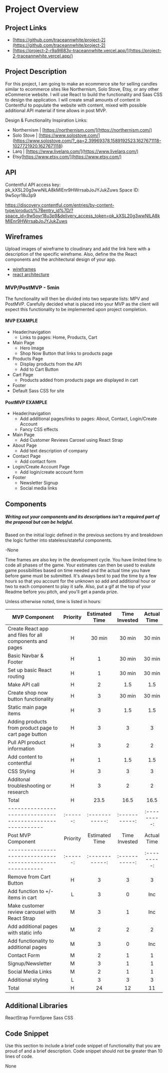 # Project Overview

## Project Links

- [https://github.com/traceannwhite/project-2](https://github.com/traceannwhite/project-2)
- [https://project-2-r9a9l683v-traceannwhite.vercel.app/](https://project-2-traceannwhite.vercel.app/)

## Project Description

For this project, I am going to make an ecommerce site for selling candles similar to ecommerce sites like Northernism, Solo Stove, Etsy, or any other eCommerce website. I will use React to build the functionality and Saas CSS to design the application. I will create small amounts of content in Contentful to populate the website with content, mixed with possible additional API material if time allows in post MVP.

Design & Functionality Inspiration Links:

- Northernism | [https://northernism.com/](https://northernism.com/)
- Solo Stove | [https://www.solostove.com/] (https://www.solostove.com/?_ga=2.39969378.1589192523.1627671118-1027721920.1627671118)
- Larq | [https://www.livelarq.com/](https://www.livelarq.com/)
- Etsy[https://www.etsy.com/](https://www.etsy.com/)

## API

Contentful API access key: pk_kXSL20g3wwNlLA8kMIEnr9HWrrsabJoJYJukZuws
Space ID: 9w5oyr18u3p9

https://discovery.contentful.com/entries/by-content-type/product/%7Bentry_id%7D/?space_id=9w5oyr18u3p9&delivery_access_token=pk_kXSL20g3wwNlLA8kMIEnr9HWrrsabJoJYJukZuws

## Wireframes

Upload images of wireframe to cloudinary and add the link here with a description of the specific wireframe. Also, define the the React components and the architectural design of your app.

- [wireframes](https://res.cloudinary.com/dhcagrzcb/image/upload/v1627677948/IMG_1732_tolq1k.heic)
- [react architecture](https://res.cloudinary.com/dhcagrzcb/image/upload/v1627677948/IMG_1734_mvpagr.heic)

### MVP/PostMVP - 5min

The functionality will then be divided into two separate lists: MPV and PostMVP. Carefully decided what is placed into your MVP as the client will expect this functionality to be implemented upon project completion.

#### MVP EXAMPLE

- Header/navigation
  - Links to pages: Home, Products, Cart
- Main Page
  - Hero Image
  - Shop Now Button that links to products page
- Products Page
  - Display products from the API
  - Add to Cart Button
- Cart Page
  - Products added from products page are displayed in cart
- Footer
- Default Sass CSS for site

#### PostMVP EXAMPLE

- Header/navigation
  - Add additional pages/links to pages: About, Contact, Login/Create Account
  - Fancy CSS effects
- Main Page
  - Add Customer Reviews Carosel using React Strap
- About Page
  - Add text description of company
- Contact Page
  - Add contact form
- Login/Create Account Page
  - Add login/create account form
- Footer
  - Newsletter Signup
  - Social media links

## Components

##### Writing out your components and its descriptions isn't a required part of the proposal but can be helpful.

Based on the initial logic defined in the previous sections try and breakdown the logic further into stateless/stateful components.

-None

Time frames are also key in the development cycle. You have limited time to code all phases of the game. Your estimates can then be used to evalute game possibilities based on time needed and the actual time you have before game must be submitted. It's always best to pad the time by a few hours so that you account for the unknown so add and additional hour or two to each component to play it safe. Also, put a gif at the top of your Readme before you pitch, and you'll get a panda prize.

Unless otherwise noted, time is listed in hours:

| MVP Component                                            | Priority | Estimated Time | Time Invested | Actual Time |
| -------------------------------------------------------- | :------: | :------------: | :-----------: | :---------: |
| Create React app and files for all components and pages  |    H     |     30 min     |    30 min     |   30 min    |
| Basic Navbar & Footer                                    |    H     |       1        |    30 min     |   30 min    |
| Set up basic React routing                               |    H     |       1        |    30 min     |   30 min    |
| Make API call                                            |    H     |       2        |      1.5      |     1.5     |
| Create shop now button functionality                     |    H     |       3        |    30 min     |   30 min    |
| Static main page items                                   |    H     |       3        |      1.5      |     1.5     |
| Adding products from product page to cart page button    |    H     |       3        |       3       |      3      |
| Pull API product information                             |    H     |       3        |       2       |      2      |
| Add content to contentful                                |    H     |       1        |      1.5      |     1.5     |
| CSS Styling                                              |    H     |       3        |       3       |      3      |
| Additonal troubleshooting or research                    |    H     |       3        |       2       |      2      |
| Total                                                    |    H     |      23.5      |     16.5      |    16.5     |
| -------------------------------------------------------- | :------: | :------------: | :-----------: | :---------: |
| Post MVP Component                                       | Priority | Estimated Time | Time Invested | Actual Time |
| -------------------------------------------------------- | :------: | :------------: | :-----------: | :---------: |
| Remove from Cart Button                                  |    H     |       3        |       3       |      3      |
| Add function to +/- items in cart                        |    L     |       3        |       0       |     Inc     |
| Make customer review carousel with React Strap           |    M     |       3        |       1       |     Inc     |
| Add additional pages with static info                    |    M     |       2        |       2       |      2      |
| Add functionality to additional pages                    |    M     |       3        |       0       |     Inc     |
| Contact Form                                             |    M     |       2        |       1       |      1      |
| Signup/Newsletter                                        |    M     |       3        |       1       |      1      |
| Social Media Links                                       |    M     |       2        |       1       |      1      |
| Additional styling                                       |    L     |       3        |       3       |      3      |
| Total                                                    |    H     |       24       |      12       |     11      |

## Additional Libraries

ReactStrap
FormSpree
Sass CSS

## Code Snippet

Use this section to include a brief code snippet of functionality that you are proud of and a brief description. Code snippet should not be greater than 10 lines of code.

None
